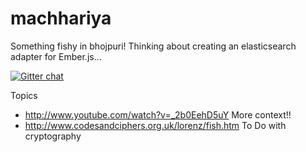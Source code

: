 machhariya
==========

Something fishy in bhojpuri!
Thinking about creating an elasticsearch adapter for Ember.js...

[![Gitter chat](https://badges.gitter.im/rohitggarg/machhariya.png)](https://gitter.im/rohitggarg/machhariya)

Topics
* http://www.youtube.com/watch?v=_2b0EehD5uY More context!!
* http://www.codesandciphers.org.uk/lorenz/fish.htm To Do with cryptography
